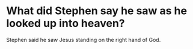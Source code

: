 # What did Stephen say he saw as he looked up into heaven?

Stephen said he saw Jesus standing on the right hand of God.

